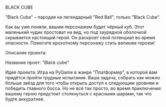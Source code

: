 BLACK CUBE

"Black Cube" – пародия на легендарный "Red Ball", только "Black Cube".

Как вы уже поняли, вашим персонажем будет чёрный куб. Этот маленький чудик простоват на вид, но под заурядной оболочкой скрывается настоящий герой. Он раскроет свой потенциал во время опасности. Помогите крохотному персонажу стать великим героем!


Описание проекта:

Название проет:  "Black cube"

Идея проекта: Игра на PyGame в жанре "Платформер", в которой вам придётся пройти трудные испытания. Ваша задача, собрать как можно больше звёзд  для того чтобы открыть доступ к следующим уровням и победить главного босса. Но не всё так просто, во время приключения вашему герою предстоит столкнуться с красными шарами, так что будте аккуратнее.
